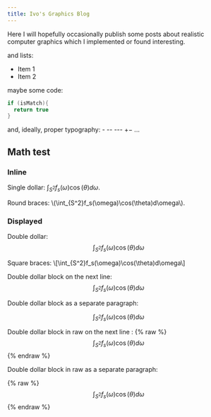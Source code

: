 ```yaml
---
title: Ivo's Graphics Blog
---
```


Here I will hopefully occasionally publish some posts about realistic computer graphics which I implemented or found interesting.

and lists:

* Item 1
* Item 2

maybe some code:

```c++
if (isMatch){
  return true
}
```

and, ideally, proper typography: - -- --- +− ...

## Math test

### Inline

Single dollar: $\int_{S^2}f_s(\omega)\cos(\theta)d\omega$.

Round braces: \\(\int_{S^2}f_s(\omega)\cos(\theta)d\omega\\).

### Displayed

Double dollar: $$\int_{S^2}f_s(\omega)\cos(\theta)d\omega$$

Square braces: \\[\int_{S^2}f_s(\omega)\cos(\theta)d\omega\\]

Double dollar block on the next line:
$$
\int_{S^2}f_s(\omega)\cos(\theta)d\omega
$$

Double dollar block as a separate paragraph:

$$
\int_{S^2}f_s(\omega)\cos(\theta)d\omega
$$

Double dollar block in raw on the next line :
{% raw %}
$$
\int_{S^2}f_s(\omega)\cos(\theta)d\omega
$$
{% endraw %}

Double dollar block in raw as a separate paragraph:

{% raw %}
$$
\int_{S^2}f_s(\omega)\cos(\theta)d\omega
$$
{% endraw %}
